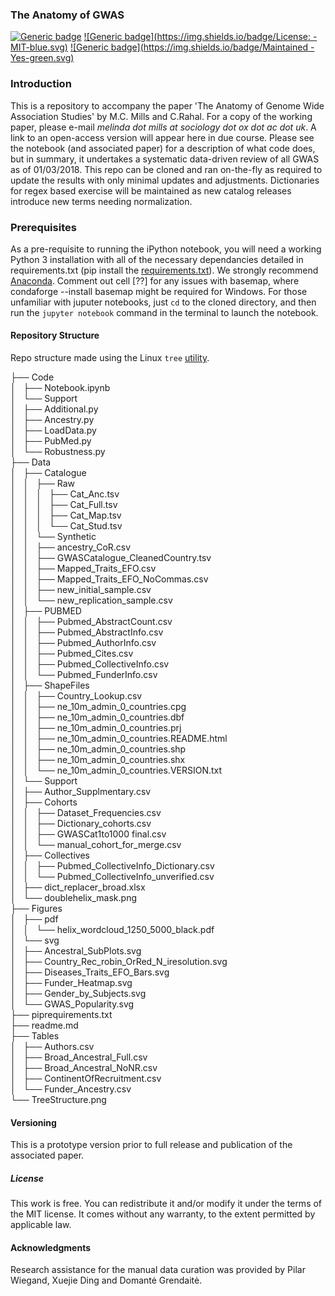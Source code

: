### The Anatomy of GWAS

[![Generic badge](https://img.shields.io/badge/Python-3.6-<red>.svg)](https://shields.io/)  [![Generic badge](https://img.shields.io/badge/License: -MIT-blue.svg)](https://shields.io/)  [![Generic badge](https://img.shields.io/badge/Maintained -Yes-green.svg)](https://shields.io/)


### Introduction

This is a repository to accompany the paper 'The Anatomy of Genome Wide Association Studies' by M.C. Mills and C.Rahal. For a copy of the working paper, please e-mail *melinda dot mills at sociology dot ox dot ac dot uk*. A link to an open-access version will appear here in due course. Please see the notebook (and associated paper) for a description of what code does, but in summary, it undertakes a systematic data-driven review of all GWAS as of 01/03/2018. This repo can be cloned and ran on-the-fly as required to update the results with only minimal updates and adjustments. Dictionaries for regex based exercise will be maintained as new catalog releases introduce new terms needing normalization.


### Prerequisites

As a pre-requisite to running the iPython notebook, you will need a working Python 3 installation with all of the necessary dependancies detailed in requirements.txt (pip install the  [requirements.txt](http:\\github.com\crahal\anatomyofGWAS\requirements.txt)). We strongly recommend [Anaconda](http:\\continuum.io\anaconda). Comment out cell [??] for any issues with basemap, where condaforge --install basemap might be required for Windows. For those unfamiliar with juputer notebooks,  just ```cd``` to the cloned directory, and then run the ```jupyter notebook``` command in the terminal to launch the notebook.


#### Repository Structure

Repo structure made using the Linux ```tree``` [utility](https://en.wikipedia.org/wiki/Tree_%28Unix%29).



├── Code  
│   ├── Notebook.ipynb  
│   └── Support  
│       ├── Additional.py  
│       ├── Ancestry.py  
│       ├── LoadData.py  
│       ├── PubMed.py  
│       └── Robustness.py  
├── Data  
│   ├── Catalogue  
│   │   ├── Raw  
│   │   │   ├── Cat_Anc.tsv  
│   │   │   ├── Cat_Full.tsv  
│   │   │   ├── Cat_Map.tsv  
│   │   │   └── Cat_Stud.tsv  
│   │   └── Synthetic  
│   │       ├── ancestry_CoR.csv  
│   │       ├── GWASCatalogue_CleanedCountry.tsv  
│   │       ├── Mapped_Traits_EFO.csv  
│   │       ├── Mapped_Traits_EFO_NoCommas.csv  
│   │       ├── new_initial_sample.csv  
│   │       └── new_replication_sample.csv  
│   ├── PUBMED  
│   │   ├── Pubmed_AbstractCount.csv  
│   │   ├── Pubmed_AbstractInfo.csv  
│   │   ├── Pubmed_AuthorInfo.csv  
│   │   ├── Pubmed_Cites.csv  
│   │   ├── Pubmed_CollectiveInfo.csv  
│   │   └── Pubmed_FunderInfo.csv  
│   ├── ShapeFiles  
│   │   ├── Country_Lookup.csv  
│   │   ├── ne_10m_admin_0_countries.cpg  
│   │   ├── ne_10m_admin_0_countries.dbf  
│   │   ├── ne_10m_admin_0_countries.prj  
│   │   ├── ne_10m_admin_0_countries.README.html  
│   │   ├── ne_10m_admin_0_countries.shp  
│   │   ├── ne_10m_admin_0_countries.shx  
│   │   └── ne_10m_admin_0_countries.VERSION.txt  
│   └── Support  
│       ├── Author_Supplmentary.csv  
│       ├── Cohorts  
│       │   ├── Dataset_Frequencies.csv  
│       │   ├── Dictionary_cohorts.csv  
│       │   ├── GWASCat1to1000 final.csv  
│       │   └── manual_cohort_for_merge.csv  
│       ├── Collectives  
│       │   ├── Pubmed_CollectiveInfo_Dictionary.csv  
│       │   └── Pubmed_CollectiveInfo_unverified.csv  
│       ├── dict_replacer_broad.xlsx  
│       └── doublehelix_mask.png  
├── Figures  
│   ├── pdf  
│   │   └── helix_wordcloud_1250_5000_black.pdf  
│   └── svg  
│       ├── Ancestral_SubPlots.svg  
│       ├── Country_Rec_robin_OrRed_N_iresolution.svg  
│       ├── Diseases_Traits_EFO_Bars.svg  
│       ├── Funder_Heatmap.svg  
│       ├── Gender_by_Subjects.svg  
│       └── GWAS_Popularity.svg  
├── piprequirements.txt  
├── readme.md  
├── Tables  
│   ├── Authors.csv  
│   ├── Broad_Ancestral_Full.csv  
│   ├── Broad_Ancestral_NoNR.csv  
│   ├── ContinentOfRecruitment.csv  
│   └── Funder_Ancestry.csv  
└── TreeStructure.png  



#### Versioning
This is a prototype version prior to full release and publication of the associated paper.

##### License
This work is free. You can redistribute it and/or modify it under the terms of the MIT license. It comes without any warranty, to the extent permitted by applicable law.

#### Acknowledgments
Research assistance for the manual data curation was provided by Pilar Wiegand, Xuejie Ding and Domantė Grendaitė.
